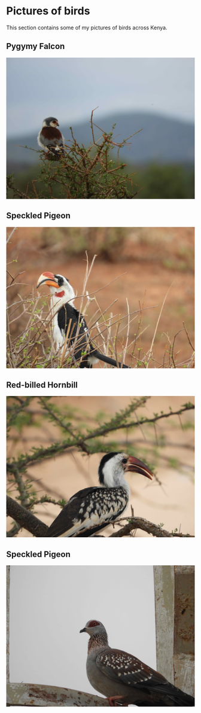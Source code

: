 # Pictures of birds

This section contains some of my pictures of birds across Kenya. 




## Pygymy Falcon

![Samburu, October 2017](birdpics/pgymy-falcon.jpg)

## Speckled Pigeon

![Samburu, October 2017](birdpics/von-der-deckens-hornbill.jpg)

## Red-billed Hornbill

![Samburu, October 2017](birdpics/red-billed-hornbill.jpg)


## Speckled Pigeon

![Samburu, October 2017](birdpics/speckled-pigeon.jpg)


## 
